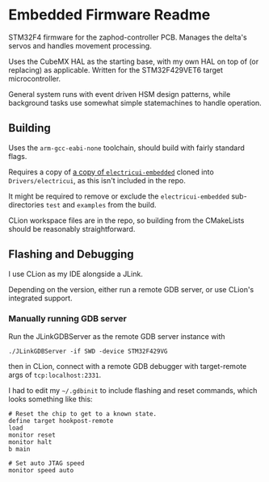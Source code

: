 # Embedded Firmware Readme

STM32F4 firmware for the zaphod-controller PCB. Manages the delta's servos and handles movement processing.

Uses the CubeMX HAL as the starting base, with my own HAL on top of (or replacing) as applicable. Written for the STM32F429VET6 target microcontroller.

General system runs with event driven HSM design patterns, while background tasks use somewhat simple statemachines to handle operation.

## Building

Uses the `arm-gcc-eabi-none` toolchain, should build with fairly standard flags.

Requires a copy of [a copy of `electricui-embedded`](https://github.com/electricui/electricui-embedded)  cloned into `Drivers/electricui`, as this isn't included in the repo.

It might be required to remove or exclude the `electricui-embedded` sub-directories `test` and `examples`  from the build.

CLion workspace files are in the repo, so building from the CMakeLists should be reasonably straightforward.

## Flashing and Debugging

I use CLion as my IDE alongside a JLink.

Depending on the version, either run a remote GDB server, or use CLion's integrated support.

### Manually running GDB server

Run the JLinkGDBServer as the remote GDB server instance with 

`./JLinkGDBServer -if SWD -device STM32F429VG`

then in CLion, connect with a remote GDB debugger with target-remote args of `tcp:localhost:2331`.

I had to edit my `~/.gdbinit` to include flashing and reset commands, which looks something like this:

```
# Reset the chip to get to a known state.
define target hookpost-remote
load
monitor reset
monitor halt
b main

# Set auto JTAG speed
monitor speed auto
```